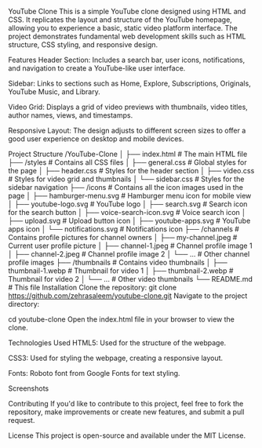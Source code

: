 YouTube Clone
This is a simple YouTube clone designed using HTML and CSS. It replicates the layout and structure of the YouTube homepage, allowing you to experience a basic, static video platform interface. The project demonstrates fundamental web development skills such as HTML structure, CSS styling, and responsive design.

Features
Header Section: Includes a search bar, user icons, notifications, and navigation to create a YouTube-like user interface.

Sidebar: Links to sections such as Home, Explore, Subscriptions, Originals, YouTube Music, and Library.

Video Grid: Displays a grid of video previews with thumbnails, video titles, author names, views, and timestamps.

Responsive Layout: The design adjusts to different screen sizes to offer a good user experience on desktop and mobile devices.

Project Structure
/YouTube-Clone
│
├── index.html               # The main HTML file
├── /styles                  # Contains all CSS files
│   ├── general.css          # Global styles for the page
│   ├── header.css           # Styles for the header section
│   ├── video.css            # Styles for video grid and thumbnails
│   └── sidebar.css          # Styles for the sidebar navigation
├── /icons                   # Contains all the icon images used in the page
│   ├── hamburger-menu.svg   # Hamburger menu icon for mobile view
│   ├── youtube-logo.svg     # YouTube logo
│   ├── search.svg           # Search icon for the search button
│   ├── voice-search-icon.svg # Voice search icon
│   ├── upload.svg           # Upload button icon
│   ├── youtube-apps.svg     # YouTube apps icon
│   └── notifications.svg    # Notifications icon
├── /channels                # Contains profile pictures for channel owners
│   ├── my-channel.jpeg      # Current user profile picture
│   ├── channel-1.jpeg       # Channel profile image 1
│   ├── channel-2.jpeg       # Channel profile image 2
│   └── ...                  # Other channel profile images
├── /thumbnails              # Contains video thumbnails
│   ├── thumbnail-1.webp     # Thumbnail for video 1
│   ├── thumbnail-2.webp     # Thumbnail for video 2
│   └── ...                  # Other video thumbnails
└── README.md                # This file
Installation
Clone the repository:
git clone https://github.com/zehrasaleem/youtube-clone.git
Navigate to the project directory:

cd youtube-clone
Open the index.html file in your browser to view the clone.

Technologies Used
HTML5: Used for the structure of the webpage.

CSS3: Used for styling the webpage, creating a responsive layout.

Fonts: Roboto font from Google Fonts for text styling.

Screenshots

Contributing
If you'd like to contribute to this project, feel free to fork the repository, make improvements or create new features, and submit a pull request.

License
This project is open-source and available under the MIT License.
